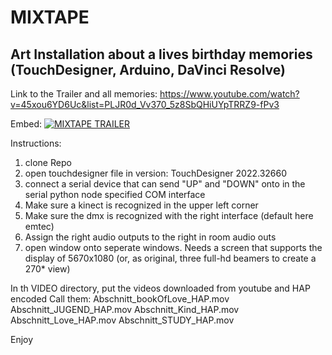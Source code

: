 # MIXTAPE
Art Installation about a lives birthday memories (TouchDesigner, Arduino, DaVinci Resolve)
----------------------------------------------
Link to the Trailer and all memories:
https://www.youtube.com/watch?v=45xou6YD6Uc&list=PLJR0d_Vv370_5z8SbQHiUYpTRRZ9-fPv3

Embed:
[![MIXTAPE TRAILER](https://img.youtube.com/vi/45xou6YD6Uc&list=PLJR0d_Vv370_5z8SbQHiUYpTRRZ9-fPv3/0.jpg)](https://www.youtube.com/watch?v=45xou6YD6Uc&list=PLJR0d_Vv370_5z8SbQHiUYpTRRZ9-fPv3)

Instructions: 
1. clone Repo
2. open touchdesigner file in version: TouchDesigner 2022.32660
3. connect a serial device that can send "UP" and "DOWN" onto in the serial python node specified COM interface
4. Make sure a kinect is recognized in the upper left corner
5. Make sure the dmx is recognized with the right interface (default here emtec)
6. Assign the right audio outputs to the right in room audio outs
7. open window onto seperate windows. Needs a screen that supports the display of 5670x1080 (or, as original, three full-hd beamers to create a 270* view)

In th VIDEO directory, put the videos downloaded from youtube and HAP encoded
Call them:
Abschnitt_bookOfLove_HAP.mov 
Abschnitt_JUGEND_HAP.mov 
Abschnitt_Kind_HAP.mov 
Abschnitt_Love_HAP.mov 
Abschnitt_STUDY_HAP.mov


Enjoy
